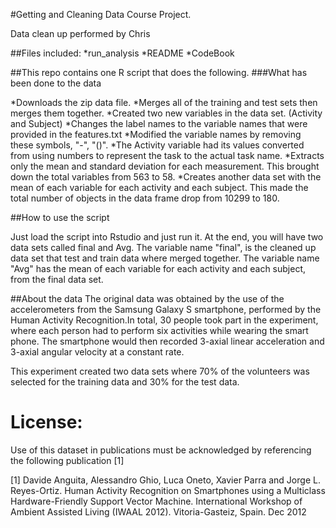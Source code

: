 #Getting and Cleaning Data Course Project.

Data clean up performed by Chris 

##Files included:
*run_analysis
*README
*CodeBook

##This repo contains one R script that does the following.
###What has been done to the data

*Downloads the zip data file.
*Merges all of the training and test sets then merges them together.
*Created two new variables in the data set. (Activity and Subject)
*Changes the label names to the variable names that were provided in the features.txt
*Modified the variable names by removing these symbols, "-", "()". 
*The Activity variable had its values converted from using numbers to represent the task to the actual task name.
*Extracts only the mean and standard deviation for each measurement. This brought down the total variables from 563 to 58. 
*Creates another data set with the mean of each variable for each activity and each subject. This made the total number of objects in the data frame drop from 10299 to 180.

##How to use the script

Just load the script into Rstudio and just run it. At the end, you will have two data sets called final and Avg.
The variable name "final", is the  cleaned up data set that test and train data where merged together.
The variable name "Avg" has the mean of each variable for each activity and each subject, from the final data set.

##About the data
The original data was obtained by the use of the accelerometers from the Samsung Galaxy S smartphone, performed by the Human
Activity Recognition.In total, 30 people took part in the experiment, where each person had to perform six 
activities while wearing the smart phone. The smartphone would then recorded 3-axial linear acceleration and 3-axial 
angular velocity at a constant rate.

This experiment created two data sets where 70% of the volunteers was selected for the training data and 30% for the test data.





License:
========
Use of this dataset in publications must be acknowledged by referencing the following publication [1] 

[1] Davide Anguita, Alessandro Ghio, Luca Oneto, Xavier Parra and Jorge L. Reyes-Ortiz. Human Activity Recognition on Smartphones using a Multiclass Hardware-Friendly Support Vector Machine. International Workshop of Ambient Assisted Living (IWAAL 2012). Vitoria-Gasteiz, Spain. Dec 2012

